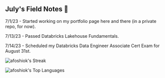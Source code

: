 ## July's Field Notes 📔

7/1/23 - Started working on my portfolio page here and there (in a private repo, for now).

7/13/23 - Passed Databricks Lakehouse Fundamentals.

7/14/23 - Scheduled my Databricks Data Engineer Associate Cert Exam for August 31st. 

![afoshiok's Streak](https://github-readme-streak-stats.herokuapp.com/?user=afoshiok&theme=vue-dark&hide_border=true)

![afoshiok's Top Languages](https://github-readme-stats.vercel.app/api/top-langs/?username=afoshiok&theme=vue-dark&show_icons=true&hide_border=true&layout=compact)

